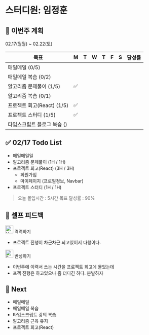 # 스터디원: 임정훈

## 🚀 이번주 계획

02.17(월월) ~ 02.22(토)

| 목표                        | M   | T   | W   | T   | F   | S   | 달성률 |
| --------------------------- | --- | --- | --- | --- | --- | --- | ------ |
| 매일메일 (0/5)              |     |     |     |     |     |     |        |
| 매일메일 복습 (0/2)         |     |     |     |     |     |     |        |
| 알고리즘 문제풀이 (1/5)     | ✅  |     |     |     |     |     |        |
| 알고리즘 복습 (0/1)         |     |     |     |     |     |     |        |
| 프로젝트 회고(React) (1/5)  | ✅  |     |     |     |     |     |        |
| 프로젝트 스터디 (1/5)       | ✅  |     |     |     |     |     |        |
| 타입스크립트 블로그 복습 () |     |     |     |     |     |     |        |

## ✅ 02/17 Todo List

- 매일메일일
- 알고리즘 문제풀이 (1H / 1H)
- 프로젝트 회고(React) (3H / 3H)
  - 회원가입
  - 마이페이지 (프로필정보, Navbar)
- 프로젝트 스터디 (1H / 1H)

> 오늘 몰입시간 : 5시간
> 목표 달성률 : 90%

## 🎉 셀프 피드백

<img src="https://raw.githubusercontent.com/Tarikul-Islam-Anik/Animated-Fluent-Emojis/master/Emojis/Smilies/Hugging%20Face.png" alt="Hugging Face" width="25" height="25"> 격려하기</img>

- 프로젝트 진행이 차근차근 되고있어서 다행이다.

<img src="https://raw.githubusercontent.com/Tarikul-Islam-Anik/Animated-Fluent-Emojis/master/Emojis/Smilies/Face%20with%20Monocle.png" alt="Face with Monocle" width="25" height="25"> 반성하기</img>

- 이번주에 이력서 쓰는 시간을 프로젝트 회고에 몰았는데
- 프젝 진행은 하고있으나 좀 더디긴 하다. 분발하자

## 🌱 Next

- 매일메일
- 매일메일 복습
- 타입스크립트 강의 복습
- 알고리즘 근육 유지
- 프로젝트 회고(React)
